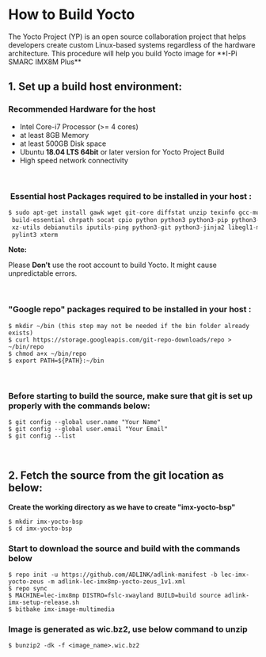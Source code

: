 # **How to Build Yocto**

<div class = "bullets">
The Yocto Project (YP) is an open source collaboration project that helps developers create custom Linux-based systems regardless of the hardware architecture. This procedure will help you build Yocto image for **I-Pi SMARC IMX8M Plus**

## **1. Set up a build host environment:**

### **Recommended Hardware for the host**

- Intel Core-i7 Processor (>= 4 cores)
- at least 8GB Memory
- at least 500GB Disk space
- Ubuntu **18.04 LTS 64bit** or later version for Yocto Project Build
- High speed network connectivity 

<br>

### &nbsp;**Essential host Packages required to be installed in your host :**

```python
$ sudo apt-get install gawk wget git-core diffstat unzip texinfo gcc-multilib \
 build-essential chrpath socat cpio python python3 python3-pip python3-pexpect \
 xz-utils debianutils iputils-ping python3-git python3-jinja2 libegl1-mesa libsdl1.2-dev \
 pylint3 xterm
```

**Note:**

Please **Don't** use the root account to build Yocto. It might cause unpredictable errors. 

<br>

### **"Google repo" packages required to be installed in your host :**

```shell
$ mkdir ~/bin (this step may not be needed if the bin folder already exists)
$ curl https://storage.googleapis.com/git-repo-downloads/repo > ~/bin/repo
$ chmod a+x ~/bin/repo
$ export PATH=${PATH}:~/bin
```

<br>

### **Before starting to build the source, make sure that git is set up properly with the commands below:**

```shell
$ git config --global user.name "Your Name"
$ git config --global user.email "Your Email"
$ git config --list
```

<br>

## 2. Fetch the source from the git location as below:

**Create the working directory as we have to create "imx-yocto-bsp"**

```shell
$ mkdir imx-yocto-bsp 
$ cd imx-yocto-bsp
```

### **Start to download the source and build with the commands below** 

```shell
$ repo init -u https://github.com/ADLINK/adlink-manifest -b lec-imx-yocto-zeus -m adlink-lec-imx8mp-yocto-zeus_1v1.xml
$ repo sync
$ MACHINE=lec-imx8mp DISTRO=fslc-xwayland BUILD=build source adlink-imx-setup-release.sh
$ bitbake imx-image-multimedia
```

### **Image is generated as wic.bz2, use below command to unzip** 

```shell
$ bunzip2 -dk -f <image_name>.wic.bz2
```
</div>
<style>
.bullets ul li {
    list-style-type: disc;
 }
 .bullets ol li {
    list-style-type: decimal;
 }
 </style>


